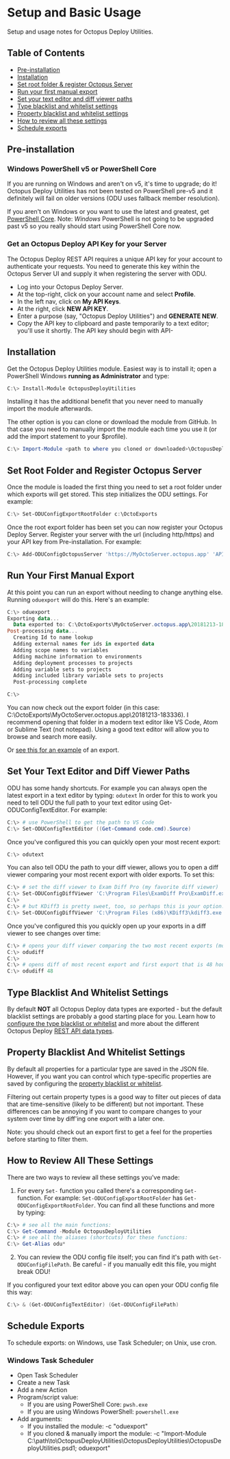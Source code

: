 
# Setup and Basic Usage
Setup and usage notes for Octopus Deploy Utilities.


## Table of Contents
* [Pre-installation](#pre-installation)
* [Installation](#installation)
* [Set root folder & register Octopus Server](#set-root-folder-and-register-octopus-server)
* [Run your first manual export](#run-your-first-manual-export)
* [Set your text editor and diff viewer paths](#set-your-text-editor-and-diff-viewer-paths)
* [Type blacklist and whitelist settings](#type-blacklist-and-whitelist-settings)
* [Property blacklist and whitelist settings](#property-blacklist-and-whitelist-settings)
* [How to review all these settings](#how-to-review-all-these-settings)
* [Schedule exports](#schedule-exports)




## Pre-installation


### Windows PowerShell v5 or PowerShell Core
If you are running on Windows and aren't on v5, it's time to upgrade; do it!  Octopus Deploy Utilities has not been tested on PowerShell pre-v5 and it definitely will fail on older versions (ODU uses fallback member resolution).

If you aren't on Windows or you want to use the latest and greatest, get [PowerShell Core](https://github.com/PowerShell/PowerShell).  Note: *Windows* PowerShell is not going to be upgraded past v5 so you really should start using PowerShell Core now.


### Get an Octopus Deploy API Key for your Server
The Octopus Deploy REST API requires a unique API key for your account to authenticate your requests.  You need to generate this key within the Octopus Server UI and supply it when registering the server with ODU.

* Log into your Octopus Deploy Server.
* At the top-right, click on your account name and select **Profile**.
* In the left nav, click on **My API Keys**.
* At the right, click **NEW API KEY**.
* Enter a purpose (say, "Octopus Deploy Utilities") and **GENERATE NEW**.
* Copy the API key to clipboard and paste temporarily to a text editor; you'll use it shortly.  The API key should begin with API-

## Installation
Get the Octopus Deploy Utilities module.  Easiest way is to install it; open a PowerShell Windows **running as Administrator** and type:
```PowerShell
C:\> Install-Module OctopusDeployUtilities
```
Installing it has the additional benefit that you never need to manually import the module afterwards.


The other option is you can clone or download the module from GitHub.  In that case you need to manually import the module each time you use it (or add the import statement to your $profile).
```PowerShell
C:\> Import-Module <path to where you cloned or downloaded>\OctopusDeployUtilities\OctopusDeployUtilities.psd1
```

## Set Root Folder and Register Octopus Server
Once the module is loaded the first thing you need to set a root folder under which exports will get stored.  This step initializes the ODU settings.  For example:
```PowerShell
C:\> Set-ODUConfigExportRootFolder c:\OctoExports
```

Once the root export folder has been set you can now register your Octopus Deploy Server.  Register your server with the url (including http/https) and your API key from Pre-installation.  For example:
```PowerShell
C:\> Add-ODUConfigOctopusServer 'https://MyOctoServer.octopus.app' 'API-ABCDEFGH01234567890ABCDEFGH'
```

## Run Your First Manual Export
At this point you can run an export without needing to change anything else.  Running ```oduexport``` will do this.  Here's an example:
```PowerShell
C:\> oduexport
Exporting data...
  Data exported to: C:\OctoExports\MyOctoServer.octopus.app\20181213-183336
Post-processing data...
  Creating Id to name lookup
  Adding external names for ids in exported data
  Adding scope names to variables
  Adding machine information to environments
  Adding deployment processes to projects
  Adding variable sets to projects
  Adding included library variable sets to projects
  Post-processing complete

C:\>
```

You can now check out the export folder (in this case: C:\OctoExports\MyOctoServer.octopus.app\20181213-183336).  I recommend opening that folder in a modern text editor like VS Code, Atom or Sublime Text (not notepad).  Using a good text editor will allow you to browse and search more easily.

Or [see this for an example](SampleExport.md) of an export.


## Set Your Text Editor and Diff Viewer Paths

ODU has some handy shortcuts.  For example you can always open the latest export in a text editor by typing: ```odutext```  In order for this to work you need to tell ODU the full path to your text editor using Get-ODUConfigTextEditor.  For example:
```PowerShell
C:\> # use PowerShell to get the path to VS Code
C:\> Set-ODUConfigTextEditor ((Get-Command code.cmd).Source)
```

Once you've configured this you can quickly open your most recent export:
```PowerShell
C:\> odutext
```

You can also tell ODU the path to your diff viewer, allows you to open a diff viewer comparing your most recent export with older exports.  To set this:
```PowerShell
C:\> # set the diff viewer to Exam Diff Pro (my favorite diff viewer)
C:\> Set-ODUConfigDiffViewer 'C:\Program Files\ExamDiff Pro\ExamDiff.exe'
C:\> 
C:\> # but KDiff3 is pretty sweet, too, so perhaps this is your option:
C:\> Set-ODUConfigDiffViewer 'C:\Program Files (x86)\KDiff3\kdiff3.exe'
```
Once you've configured this you quickly open up your exports in a diff viewer to see changes over time:
```PowerShell
C:\> # opens your diff viewer comparing the two most recent exports (most recent on right-side, of course)
C:\> odudiff
C:\> 
C:\> # opens diff of most recent export and first export that is 48 hours older than the most recent export
C:\> odudiff 48
```

## Type Blacklist And Whitelist Settings

By default **NOT** all Octopus Deploy data types are exported - but the default blacklist settings are probably a good starting place for you.  Learn how to [configure the type blacklist or whitelist](TypeWhiteListBlackListConfig.md) and more about the different Octopus Deploy [REST API data types](TypeDescription.md).


## Property Blacklist And Whitelist Settings

By default all properties for a particular type are saved in the JSON file.  However, if you want you can control which type-specific properties are saved by configuring the [property blacklist or whitelist](PropertyWhiteListBlackListConfig.md).

Filtering out certain property types is a good way to filter out pieces of data that are time-sensitive (likely to be different) but not important.  These differences can be annoying if you want to compare changes to your system over time by diff'ing one export with a later one.

Note: you should check out an export first to get a feel for the properties before starting to filter them.


## How to Review All These Settings

There are two ways to review all these settings you've made:
1. For every ```Set-``` function you called there's a corresponding ```Get-``` function.  For example: ```Set-ODUConfigExportRootFolder``` has ```Get-ODUConfigExportRootFolder```.  You can find all these functions and more by typing:

```PowerShell
C:\> # see all the main functions:
C:\> Get-Command -Module OctopusDeployUtilities
C:\> # see all the aliases (shortcuts) for these functions:
C:\> Get-Alias odu*
```

2. You can review the ODU config file itself; you can find it's path with ```Get-ODUConfigFilePath```.  Be careful - if you manually edit this file, you might break ODU!

If you configured your text editor above you can open your ODU config file this way:

```PowerShell
C:\> & (Get-ODUConfigTextEditor) (Get-ODUConfigFilePath)
```



## Schedule Exports
To schedule exports: on Windows, use Task Scheduler; on Unix, use cron.

### Windows Task Scheduler
* Open Task Scheduler
* Create a new Task
* Add a new Action
* Program/script value:
  * If you are using PowerShell Core:     ```pwsh.exe```
  * If you are using Windows PowerShell:  ```powershell.exe```
* Add arguments:
  * If you installed the module: -c "oduexport"
  * If you cloned & manually import the module: -c "Import-Module C:\path\to\OctopusDeployUtilities\OctopusDeployUtilities\OctopusDeployUtilities.psd1; oduexport"
